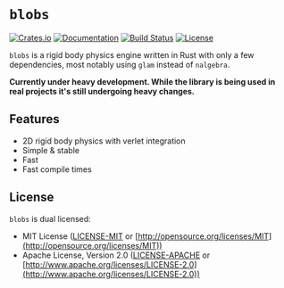 # `blobs`

[![Crates.io](https://img.shields.io/crates/v/blobs.svg)](https://crates.io/crates/blobs)
[![Documentation](https://docs.rs/blobs/badge.svg)](https://docs.rs/blobs)
[![Build Status](https://github.com/darthdeus/blobs/actions/workflows/rust.yml/badge.svg)](https://github.com/darthdeus/blobs/actions)
[![License](https://img.shields.io/crates/l/blobs.svg)](https://github.com/darthdeus/blobs/blob/main/LICENSE)

`blobs` is a rigid body physics engine written in Rust with only a few dependencies, most notably using `glam` instead of `nalgebra`.

**Currently under heavy development. While the library is being used in
real projects it's still undergoing heavy changes.**

## Features

- 2D rigid body physics with verlet integration
- Simple & stable
- Fast
- Fast compile times

## License

`blobs` is dual licensed:

* MIT License ([LICENSE-MIT](LICENSE-MIT) or [http://opensource.org/licenses/MIT](http://opensource.org/licenses/MIT))
* Apache License, Version 2.0 ([LICENSE-APACHE](LICENSE-APACHE) or [http://www.apache.org/licenses/LICENSE-2.0](http://www.apache.org/licenses/LICENSE-2.0))

